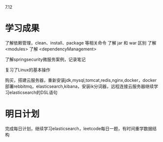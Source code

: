 7.12

# 学习成果

了解依赖管理，clean、install、package 等相关命令
了解 jar 和 war 区别
了解 &lt;modules&gt;
了解 &lt;dependencyManagement&gt;

了解springsecurity微服务案例，记录笔记

复习了Linux的基本操作

购买，搭建云服务器，重新安装jdk,mysql,tomcat,redis,nginx,docker，docker部署rebbitmq，elasticsearch,kibana，安装ik分词器，远程连接云服务器继续学习elasticsearch的DSL语句



# 明日计划

完成每日计划，继续学习elasticsearch，leetcode每日一题，有时间重学数据结构